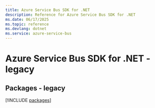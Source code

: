 ```yaml
---
title: Azure Service Bus SDK for .NET
description: Reference for Azure Service Bus SDK for .NET
ms.date: 06/17/2025
ms.topic: reference
ms.devlang: dotnet
ms.service: azure-service-bus
---
```

# Azure Service Bus SDK for .NET - legacy
## Packages - legacy
[!INCLUDE [packages](service-bus-index.md)]